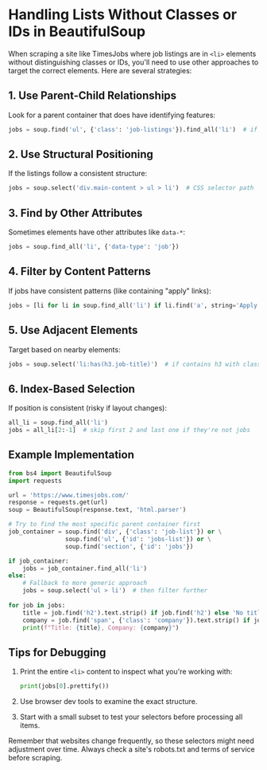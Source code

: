# Handling Lists Without Classes or IDs in BeautifulSoup

When scraping a site like TimesJobs where job listings are in `<li>` elements without distinguishing classes or IDs, you'll need to use other approaches to target the correct elements. Here are several strategies:

## 1. Use Parent-Child Relationships

Look for a parent container that does have identifying features:

```python
jobs = soup.find('ul', {'class': 'job-listings'}).find_all('li')  # if parent ul has class
```

## 2. Use Structural Positioning

If the listings follow a consistent structure:

```python
jobs = soup.select('div.main-content > ul > li')  # CSS selector path
```

## 3. Find by Other Attributes

Sometimes elements have other attributes like `data-*`:

```python
jobs = soup.find_all('li', {'data-type': 'job'})
```

## 4. Filter by Content Patterns

If jobs have consistent patterns (like containing "apply" links):

```python
jobs = [li for li in soup.find_all('li') if li.find('a', string='Apply')]
```

## 5. Use Adjacent Elements

Target based on nearby elements:

```python
jobs = soup.select('li:has(h3.job-title)')  # if contains h3 with class job-title
```

## 6. Index-Based Selection

If position is consistent (risky if layout changes):

```python
all_li = soup.find_all('li')
jobs = all_li[2:-1]  # skip first 2 and last one if they're not jobs
```

## Example Implementation

```python
from bs4 import BeautifulSoup
import requests

url = 'https://www.timesjobs.com/'
response = requests.get(url)
soup = BeautifulSoup(response.text, 'html.parser')

# Try to find the most specific parent container first
job_container = soup.find('div', {'class': 'job-list'}) or \
                soup.find('ul', {'id': 'jobs-list'}) or \
                soup.find('section', {'id': 'jobs'})

if job_container:
    jobs = job_container.find_all('li')
else:
    # Fallback to more generic approach
    jobs = soup.select('ul > li')  # then filter further
    
for job in jobs:
    title = job.find('h2').text.strip() if job.find('h2') else 'No title'
    company = job.find('span', {'class': 'company'}).text.strip() if job.find('span', {'class': 'company'}) else 'No company'
    print(f"Title: {title}, Company: {company}")
```

## Tips for Debugging

1. Print the entire `<li>` content to inspect what you're working with:
   ```python
   print(jobs[0].prettify())
   ```

2. Use browser dev tools to examine the exact structure.

3. Start with a small subset to test your selectors before processing all items.

Remember that websites change frequently, so these selectors might need adjustment over time. Always check a site's robots.txt and terms of service before scraping.